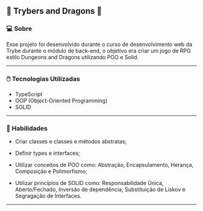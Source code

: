 ## 🎲 Trybers and Dragons 🐉

### <strong>💻 Sobre</strong>
Esse projeto foi desenvolvido durante o curso de desenvolvimento web da Trybe durante o módulo de back-end, o objetivo era criar um jogo de RPG estilo Dungeons and Dragons utilizando POO e Solid.

---

### <strong>🖱️ Tecnologias Utilizadas</strong>
* TypeScript
* OOP (Object-Oriented Programming)
* SOLID
---

### <strong>📔 Habilidades</strong>

  - Criar classes e classes e métodos abstratas;

  - Definir types e interfaces;

  - Utilizar conceitos de POO como: Abstração, Encapsulamento, Herança, Composição e Polimorfismo;
  
  - Utilizar princípios de SOLID como: Responsabilidade Única, Aberto/Fechado, Inversão de dependência, Substituição de Liskov e Segragação de Interfaces.
---

